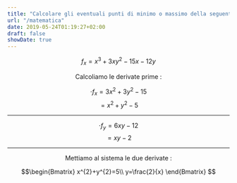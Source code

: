 ```yaml
---
title: "Calcolare gli eventuali punti di minimo o massimo della seguente funzione"
url: "/matematica"
date: 2019-05-24T01:19:27+02:00
draft: false
showDate: true
---
```



<p align="center"></p>


$$f_{x}=x^3+3xy^2-15x-12y$$
<p align="center">Calcoliamo le derivate prime : </p>

   $$\cdot f_{x}=3x^{2}+3y^{2}-15$$
   $$=x^{2}+y^{2}-5$$
   ***
   $$\cdot f_{y}=6xy-12$$
   $$=xy-2$$
   ***

<p align="center">Mettiamo al sistema le due derivate : </p>

$$\begin{Bmatrix}
x^{2}+y^{2}=5\\
y=\frac{2}{x}
\end{Bmatrix}
$$